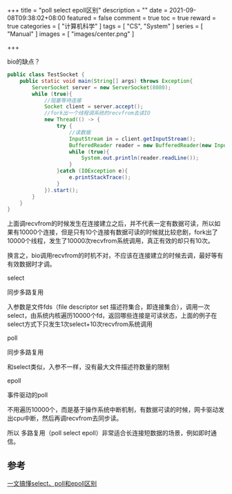 +++
title = "poll select epoll区别"
description = ""
date = 2021-09-08T09:38:02+08:00
featured = false
comment = true
toc = true
reward = true
categories = [
"计算机科学"
]
tags = [
"CS",
"System"
]
series = [
"Manual"
]
images = [
"images/center.png"
]

+++

<!--more-->

bio的缺点？

```java
public class TestSocket {
    public static void main(String[] args) throws Exception{
        ServerSocket server = new ServerSocket(8080);
        while (true){
            //阻塞等待连接
            Socket client = server.accept();
            //fork出一个线程调系统的recvfrom去读IO
            new Thread(() -> {
                try {
                    //读数据
                    InputStream in = client.getInputStream();
                    BufferedReader reader = new BufferedReader(new InputStreamReader(in));
                    while (true){
                        System.out.println(reader.readLine());
                    }
                }catch (IOException e){
                    e.printStackTrace();
                }
            }).start();
        }
    }
}
```

上面调recvfrom的时候发生在连接建立之后，并不代表一定有数据可读，所以如果有10000个连接，但是只有10个连接有数据可读的时候就比较悲剧，fork出了10000个线程，发生了10000次recvfrom系统调用，真正有效的却只有10次。

换言之，bio调用recvfrom的时机不对，不应该在连接建立的时候去调，最好等有有效数据时才调。

select

同步多路复用

入参数是文件fds（file descriptor set 描述符集合，即连接集合），调用一次select，由系统内核遍历10000个fd，返回哪些连接是可读状态，上面的例子在select方式下只发生1次select+10次recvfrom系统调用

poll

同步多路复用

和select类似，入参不一样，没有最大文件描述符数量的限制

epoll

事件驱动的poll

不用遍历10000个，而是基于操作系统中断机制，有数据可读的时候，网卡驱动发出cpu中断，然后再调recvfrom去同步读。



所以 多路复用（poll select epoll）非常适合长连接短数据的场景，例如即时通信。

## 参考

[一文搞懂select、poll和epoll区别](https://zhuanlan.zhihu.com/p/272891398)
